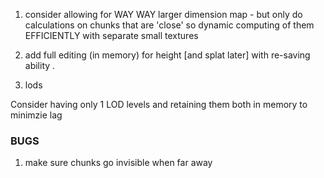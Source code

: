  

1. consider allowing for WAY WAY larger dimension map   - but only do calculations on chunks that are 'close' so dynamic computing of them EFFICIENTLY with separate small textures 

2. add full editing (in memory) for height [and splat later] with re-saving ability . 

 
  
  
  3. lods 
  
  Consider having only 1 LOD levels and retaining them both in memory to minimzie lag 
  
  
  
  
  ### BUGS 
  
  1. make sure chunks go invisible when far away 
